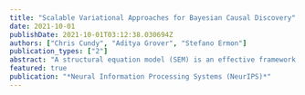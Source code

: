 ```yaml
---
title: "Scalable Variational Approaches for Bayesian Causal Discovery"
date: 2021-10-01
publishDate: 2021-10-01T03:12:38.030694Z
authors: ["Chris Cundy", "Aditya Grover", "Stefano Ermon"]
publication_types: ["2"]
abstract: "A structural equation model (SEM) is an effective framework to reason over causal relationships represented via a directed acyclic graph (DAG). Recent advances have enabled effective maximum-likelihood point estimation of DAGs from observational data. However, a point estimate may not accurately capture the uncertainty in inferring the underlying graph in practical scenarios, wherein the true DAG is non-identifiable and/or the observed dataset is limited. We propose Bayesian Causal Discovery Nets (BCD Nets), a variational inference framework for estimating a distribution over DAGs characterizing a linear-Gaussian SEM. Developing a full Bayesian posterior over DAGs is challenging due to the the discrete and combinatorial nature of graphs. We analyse key design choices for scalable VI over DAGs, such as 1) the parametrization of DAGs via an expressive variational family, 2) a continuous relaxation that enables low-variance stochastic optimization, and 3) suitable priors over the latent variables. We provide a series of experiments on real and synthetic data showing that BCD Nets outperform maximum-likelihood methods on standard causal discovery metrics such as structural Hamming distance in low data regimes."
featured: true
publication: "*Neural Information Processing Systems (NeurIPS)*"
---
```


